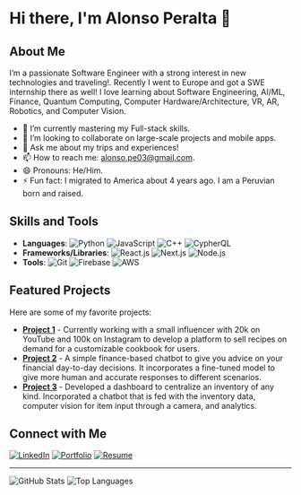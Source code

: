 # Hi there, I'm Alonso Peralta 👋

## About Me
I’m a passionate Software Engineer with a strong interest in new technologies and traveling!. Recently I went to Europe and got a SWE internship there as well! I love learning about Software Engineering, AI/ML, Finance, Quantum Computing, Computer Hardware/Architecture, VR, AR, Robotics, and Computer Vision.
- 🌱 I’m currently mastering my Full-stack skills.
- 👯 I’m looking to collaborate on large-scale projects and mobile apps.
- 💬 Ask me about my trips and experiences!
- 📫 How to reach me: alonso.pe03@gmail.com.
- 😄 Pronouns: He/Him.
- ⚡ Fun fact: I migrated to America about 4 years ago. I am a Peruvian born and raised.

## Skills and Tools
- **Languages**: ![Python](https://img.shields.io/badge/-Python-3776AB?style=flat&logo=python&logoColor=white) ![JavaScript](https://img.shields.io/badge/-JavaScript-F7DF1E?style=flat&logo=javascript&logoColor=white) ![C++](https://img.shields.io/badge/-C++-00599C?style=flat&logo=c%2B%2B&logoColor=white) ![CypherQL](https://img.shields.io/badge/-CypherQL-4D4D4D?style=flat&logo=neo4j&logoColor=white)
- **Frameworks/Libraries**: ![React.js](https://img.shields.io/badge/-React-61DAFB?style=flat&logo=react&logoColor=white) ![Next.js](https://img.shields.io/badge/-Next.js-000000?style=flat&logo=next.js&logoColor=white) ![Node.js](https://img.shields.io/badge/-Node.js-339933?style=flat&logo=node.js&logoColor=white)
- **Tools**: ![Git](https://img.shields.io/badge/-Git-F05032?style=flat&logo=git&logoColor=white) ![Firebase](https://img.shields.io/badge/-Firebase-FFCA28?style=flat&logo=firebase&logoColor=white) ![AWS](https://img.shields.io/badge/-AWS-232F3E?style=flat&logo=amazon-aws&logoColor=white)

## Featured Projects
Here are some of my favorite projects:

- [**Project 1**]([https://github.com/yourusername/project1](https://github.com/aperalta03/Foodie)) - Currently working with a small influencer with 20k on YouTube and 100k on Instagram to develop a platform to sell recipes on demand for a customizable cookbook for users. 
- [**Project 2**]([https://github.com/yourusername/project2](https://github.com/aperalta03/customersupport)) - A simple finance-based chatbot to give you advice on your financial day-to-day decisions. It incorporates a fine-tuned model to give more human and accurate responses to different scenarios.
- [**Project 3**]([https://github.com/yourusername/project3](https://github.com/aperalta03/inventorytracker)) - Developed a dashboard to centralize an inventory of any kind. Incorporated a chatbot that is fed with the inventory data, computer vision for item input through a camera, and analytics.

## Connect with Me
[![LinkedIn](https://img.shields.io/badge/-LinkedIn-0077B5?style=flat&logo=linkedin&logoColor=white)](https://www.linkedin.com/in/aperalta03)
[![Portfolio](https://img.shields.io/badge/-Portfolio-000000?style=flat&logo=portfolio&logoColor=white)](https://www.alonsoperalta.com)
[![Resume](https://img.shields.io/badge/-Resume-4D4D4D?style=flat&logo=resume&logoColor=white)](https://www.dropbox.com/scl/fi/8lnk0xl204775ln7q4xr5/Resume-5.0-2024.pdf?rlkey=64zdmju2i2gtx1df0dvvojj9y&st=lz7xinan&dl=0)

---

![GitHub Stats](https://github-readme-stats.vercel.app/api?username=aperalta03&show_icons=true&theme=radical)
![Top Languages](https://github-readme-stats.vercel.app/api/top-langs/?username=aperalta03&layout=compact&theme=radical)

